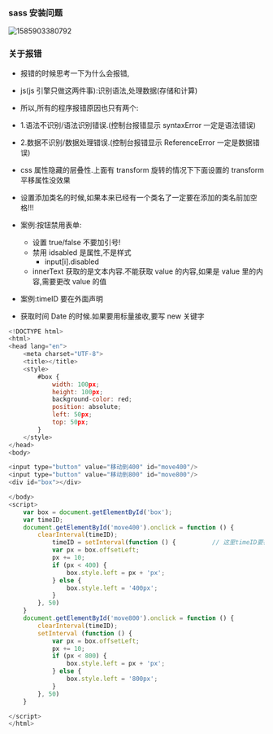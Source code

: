 ### sass 安装问题

![1585903380792](C:\Users\admin\AppData\Roaming\Typora\typora-user-images\1585903380792.png)

### 关于报错

- 报错的时候思考一下为什么会报错,
- js(js 引擎只做这两件事):识别语法,处理数据(存储和计算)
- 所以,所有的程序报错原因也只有两个:
- 1.语法不识别/语法识别错误.(控制台报错显示 syntaxError 一定是语法错误)
- 2.数据不识别/数据处理错误.(控制台报错显示 ReferenceError 一定是数据错误)

- css 属性隐藏的层叠性.上面有 transform 旋转的情况下下面设置的 transform 平移属性没效果

- 设置添加类名的时候,如果本来已经有一个类名了一定要在添加的类名前加空格!!!
- 案例:按钮禁用表单:

  - 设置 true/false 不要加引号!
  - 禁用 idsabled 是属性,不是样式
    - input[i].disabled
  - innerText 获取的是文本内容.不能获取 value 的内容,如果是 value 里的内容,需要更改 value 的值

- 案例:timeID 要在外面声明
- 获取时间 Date 的时候.如果要用标量接收,要写 new 关键字

```js
<!DOCTYPE html>
<html>
<head lang="en">
    <meta charset="UTF-8">
    <title></title>
    <style>
        #box {
            width: 100px;
            height: 100px;
            background-color: red;
            position: absolute;
            left: 50px;
            top: 50px;
        }
    </style>
</head>
<body>

<input type="button" value="移动到400" id="move400"/>
<input type="button" value="移动到800" id="move800"/>
<div id="box"></div>

</body>
<script>
    var box = document.getElementById('box');
    var timeID;
    document.getElementById('move400').onclick = function () {
        clearInterval(timeID);
            timeID = setInterval(function () {			// 这里timeID要在外面声明!
            var px = box.offsetLeft;
            px += 10;
            if (px < 400) {
                box.style.left = px + 'px';
            } else {
                box.style.left = '400px';
            }
        }, 50)
    }
    document.getElementById('move800').onclick = function () {
        clearInterval(timeID);
        setInterval (function () {
            var px = box.offsetLeft;
            px += 10;
            if (px < 800) {
                box.style.left = px + 'px';
            } else {
                box.style.left = '800px';
            }
        }, 50)
    }

</script>
</html>
```
